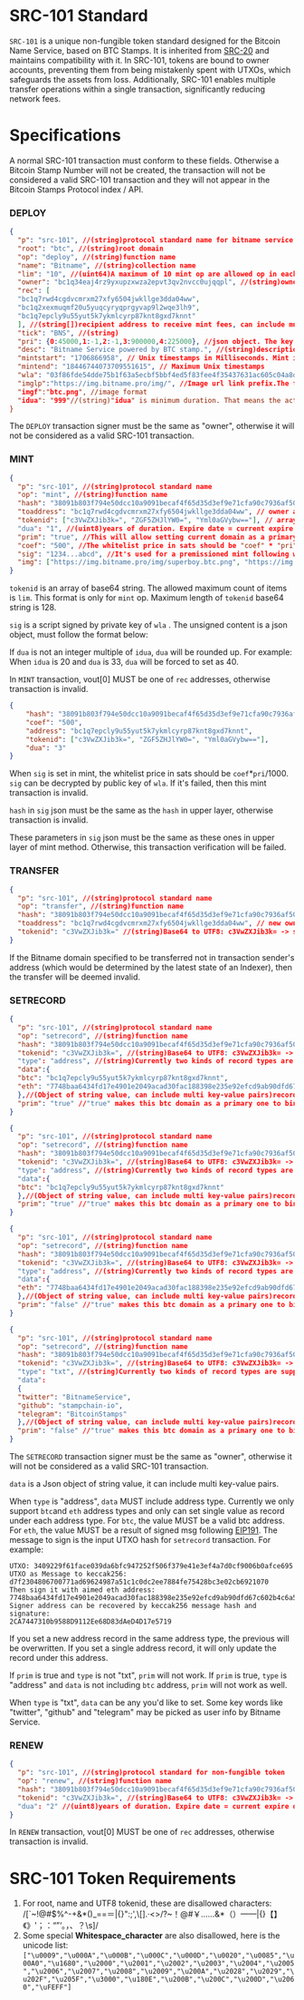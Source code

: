 # SRC-101 Standard

`SRC-101` is a unique non-fungible token standard designed for the Bitcoin Name
Service, based on BTC Stamps. It is inherited from [SRC-20](./src20specs.md) and
maintains compatibility with it. In SRC-101, tokens are bound to owner accounts,
preventing them from being mistakenly spent with UTXOs, which safeguards the
assets from loss. Additionally, SRC-101 enables multiple transfer operations
within a single transaction, significantly reducing network fees.

# Specifications

A normal SRC-101 transaction must conform to these fields. Otherwise a Bitcoin
Stamp Number will not be created, the transaction will not be considered a valid
SRC-101 transaction and they will not appear in the Bitcoin Stamps Protocol
index / API.

### DEPLOY

```JSON
{
  "p": "src-101", //(string)protocol standard name for bitname service
  "root": "btc", //(string)root domain
  "op": "deploy", //(string)function name
  "name": "Bitname", //(string)collection name
  "lim": "10", //(uint64)A maximum of 10 mint op are allowed op in each transaction. If there are more than 10 mint op in 1 transaction, it's regarded as an invalid transction, all op will be failed.
  "owner": "bc1q34eaj4rz9yxupzxwza2epvt3qv2nvcc0ujqqpl", //(string)owner address
  "rec": [
  "bc1q7rwd4cgdvcmrxm27xfy6504jwkllge3dda04ww",
  "bc1q2xexmuqmf20u5yuqcyryqprgyvap9l2wqe3lh9",
  "bc1q7epcly9u55yut5k7ykmlcyrp87knt8gxd7knnt"
  ], //(string[])recipient address to receive mint fees, can include multi addresses in an array of string. Either will be valid in transaction verification. Pay mint fees to either of these is OK.
  "tick": "BNS", //(string)
  "pri": {0:45000,1:-1,2:-1,3:900000,4:225000}, //json object. The key is the length number of domain. These fee must be paid to "rec". Value is price in sats for each "idua". Allowed max count of this json key-value pair is 10. "-1" means it isn't mintable. 900000 is for 3 characters, 225000 is for 4 characters and 45000 is the default price for these unlisted legnth(>=5).
  "desc": "Bitname Service powered by BTC stamp.", //(string)description for the collection.
  "mintstart": "1706866958", // Unix timestamps in Milliseconds. Mint is available from this time.
  "mintend": "18446744073709551615", // Maximum Unix timestamps
  "wla": "03f86fde54dde75b1f63a5ecbf5bbf4ed5f83fee4f35437631ac605c04a8d5f15e", //Public key of admin address for whitelist data signature.
  "imglp":"https://img.bitname.pro/img/", //Image url link prefix.The full link should be "imglp"+"tokenid"(utf8)+"."+imgf"
  "imgf":"btc.png", //image format
  "idua": "999"//(string)"idua" is minimum duration. That means the actual duration = (Ceiling(dua/idua))*idua. The price will be (Ceiling(dua/idua))*pri.
}
```

The `DEPLOY` transaction signer must be the same as "owner", otherwise it will
not be considered as a valid SRC-101 transaction.

### MINT

```JSON
{
  "p": "src-101", //(string)protocol standard name
  "op": "mint", //(string)function name
  "hash": "38091b803f794e50dcc10a9091becaf4f65d35d3ef9e71cfa90c7936af50757e", //(hash256)txid of bns deploy transaction, without "0x" at the beginning
  "toaddress": "bc1q7rwd4cgdvcmrxm27xfy6504jwkllge3dda04ww", // owner address of this token, can be different from signer address.
  "tokenid": ["c3VwZXJib3k=", "ZGF5ZHJlYW0=", "Yml0aGVybw=="], // array of base64 string which allows multi tokenid mint in one op. (string)Base64 to UTF8: c3VwZXJib3k= -> superboy.
  "dua": "1", //(uint8)years of duration. Expire date = current expire date + dua
  "prim": "true", //This will allow setting current domain as a primary domain to bind with toaddress only if toaddress is signer address as well. You can setrecord to bind with another domain later as you wish. If you don't need this, just set it to false. If prim is true but toaddress is not signer address, prim will be set as false.
  "coef": "500", //The whitelist price in sats should be "coef" * "pri"/1000.For these not in whitelist, it should always be "".
  "sig": "1234...abcd", //It's used for a premissioned mint following whitelist.If not in whitelist or just want normal price, set it as "" 
  "img": ["https://img.bitname.pro/img/superboy.btc.png", "https://img.bitname.pro/img/daydream.btc.png","https://img.bitname.pro/img/bithero.btc.png"] //(optional)Image link to bind with token. It will be forced to convert to lower case. When "imglp" and "imgf" are set, it should be "imglp"+"tokenid"(utf8)+"."+"imgf". If "imglp" or "imgf" aren't set, it can be customized link.
}
```
`tokenid` is an array of base64 string. The allowed maximum count of items  is `lim`. This format is only for `mint` op. Maximum length of `tokenid` base64 string is 128.

`sig` is a script signed  by private key of `wla` . The unsigned content is a json object, must follow the format below:

If `dua` is not an integer multiple of `idua`, `dua` will be rounded up. For example: When `idua` is 20 and `dua` is 33, `dua` will be forced to set as 40.

In `MINT` transaction, vout[0] MUST be one of `rec` addresses, otherwise transaction is invalid.

```json
{
    "hash": "38091b803f794e50dcc10a9091becaf4f65d35d3ef9e71cfa90c7936af50757e",
    "coef": "500",
    "address": "bc1q7epcly9u55yut5k7ykmlcyrp87knt8gxd7knnt",
    "tokenid": ["c3VwZXJib3k=", "ZGF5ZHJlYW0=", "Yml0aGVybw=="],
    "dua": "3"
}
```
When `sig` is set in mint, the whitelist price in sats should be `coef`*`pri`/1000.  `sig` can be decrypted  by public key of `wla`. If it's failed, then this mint transaction is invalid.

`hash` in `sig` json must be the same as the `hash` in upper layer, otherwise transaction is invalid.

These parameters in `sig` json  must be the same as these ones in upper layer of mint method. Otherwise, this transaction verification will be failed.


### TRANSFER

```JSON
{
  "p": "src-101", //(string)protocol standard name
  "op": "transfer", //(string)function name
  "hash": "38091b803f794e50dcc10a9091becaf4f65d35d3ef9e71cfa90c7936af50757e", //(hash256)txid of the deploy transaction, without "0x" at the beginning. Only this txid will be considered as valid in bitname service.
  "toaddress": "bc1q7rwd4cgdvcmrxm27xfy6504jwkllge3dda04ww", // new owner address of this token..Support any existed type of bitcoin addresses
  "tokenid": "c3VwZXJib3k=" //(string)Base64 to UTF8: c3VwZXJib3k= -> superboy. It will be forced to convert to lower case.
}
```

If the Bitname domain specified to be transferred not in transaction sender's
address (which would be determined by the latest state of an Indexer), then the
transfer will be deemed invalid.

### SETRECORD

```JSON
{
  "p": "src-101", //(string)protocol standard name
  "op": "setrecord", //(string)function name
  "hash": "38091b803f794e50dcc10a9091becaf4f65d35d3ef9e71cfa90c7936af50757e", //(hash256)txid of the deploy transaction, without "0x" at the beginning
  "tokenid": "c3VwZXJib3k=", //(string)Base64 to UTF8: c3VwZXJib3k= -> superboy.Maximum length of `tokenid` base64 string is 128.It will be forced to convert to lower case.
  "type": "address", //(string)Currently two kinds of record types are supported, txt and address
  "data":{
  "btc": "bc1q7epcly9u55yut5k7ykmlcyrp87knt8gxd7knnt",
  "eth": "7748baa6434fd17e4901e2049acad30fac188398e235e92efcd9ab90dfd67c602b4c6a50f0f62a6d3fa6d6a46abe6c1ae141f8f3322b7266fe9611a029dd7a971c"
  },//(Object of string value, can include multi key-value pairs)record data, this is an example to bind with both btc and eth address.
  "prim": "true" //"true" makes this btc domain as a primary one to bind with this address.It can be true only when "btc" address is set in "data". If you don't need this, make it as "false".
}
```

```JSON
{
  "p": "src-101", //(string)protocol standard name
  "op": "setrecord", //(string)function name
  "hash": "38091b803f794e50dcc10a9091becaf4f65d35d3ef9e71cfa90c7936af50757e", //(hash256)txid of the deploy transaction, without "0x" at the beginning
  "tokenid": "c3VwZXJib3k=", //(string)Base64 to UTF8: c3VwZXJib3k= -> superboy.Maximum length of `tokenid` base64 string is 128. It will be forced to convert to lower case.
  "type": "address", //(string)Currently two kinds of record types are supported: txt and address
  "data":{
  "btc": "bc1q7epcly9u55yut5k7ykmlcyrp87knt8gxd7knnt"
  },//(Object of string value, can include multi key-value pairs)record data,  this is an example to bind with btc address and set eth address as null. 
  "prim": "true" //"true" makes this btc domain as a primary one to bind with this address.It can be true only when "btc" address is set in "data". If you don't need this, make it as "false".
}
```

```JSON
{
  "p": "src-101", //(string)protocol standard name
  "op": "setrecord", //(string)function name
  "hash": "38091b803f794e50dcc10a9091becaf4f65d35d3ef9e71cfa90c7936af50757e", //(hash256)txid of the deploy transaction, without "0x" at the beginning
  "tokenid": "c3VwZXJib3k=", //(string)Base64 to UTF8: c3VwZXJib3k= -> superboy.Maximum length of `tokenid` base64 string is 128. It will be forced to convert to lower case.
  "type": "address", //(string)Currently two kinds of record types are supported: txt and address
  "data":{
  "eth": "7748baa6434fd17e4901e2049acad30fac188398e235e92efcd9ab90dfd67c602b4c6a50f0f62a6d3fa6d6a46abe6c1ae141f8f3322b7266fe9611a029dd7a971c"
  },//(Object of string value, can include multi key-value pairs)record data,  this is an example to bind with eth address and set btc address as null. 
  "prim": "false" //"true" makes this btc domain as a primary one to bind with this address.It can be true only when "btc" address is set in "data". If you don't need this, make it as "false".
}
```

```JSON
{
  "p": "src-101", //(string)protocol standard name
  "op": "setrecord", //(string)function name
  "hash": "38091b803f794e50dcc10a9091becaf4f65d35d3ef9e71cfa90c7936af50757e", //(hash256)txid of the deploy transaction, without "0x" at the beginning
  "tokenid": "c3VwZXJib3k=", //(string)Base64 to UTF8: c3VwZXJib3k= -> superboy. It will be forced to convert to lower case.
  "type": "txt", //(string)Currently two kinds of record types are supported: txt and address
  "data":
  {
  "twitter": "BitnameService",
  "github": "stampchain-io",
  "telegram": "BitcoinStamps"
  },//(Object of string value, can include multi key-value pairs)record data 
  "prim": "false" //"true" makes this btc domain as a primary one to bind with this address.It can be true only when "btc" address is set in "data". If you don't need this, make it as "false".
}
```

The `SETRECORD` transaction signer must be the same as "owner", otherwise it
will not be considered as a valid SRC-101 transaction. 

`data` is a Json object of string value, it can include multi key-value pairs. 

When `type` is "address", `data` MUST include address type. Currently we only support `btc`and `eth` address types and only can set single value as record under each address type. For `btc`,  the value MUST be a valid btc address. For `eth`, the value MUST be a result of signed msg following [EIP191](https://eips.ethereum.org/EIPS/eip-191). The message to sign is the input UTXO hash for `setrecord` transaction. For example:
```
UTXO: 3409229f61face039da6bfc947252f506f379e41e3ef4a7d0cf9006b0afce695
UTXO as Message to keccak256: d7f2304806700771ad69624987a51c1c0dc2ee7884fe75428bc3e02cb6921070
Then sign it with aimed eth address: 7748baa6434fd17e4901e2049acad30fac188398e235e92efcd9ab90dfd67c602b4c6a50f0f62a6d3fa6d6a46abe6c1ae141f8f3322b7266fe9611a029dd7a971c
Signer address can be recovered by keccak256 message hash and signature:
2CA7447310b9588D9112Ee68D83dAeD4D17e5719
```

If you set a new address record in the same address type, the previous will be overwritten. If you set a single address record, it will only update the record under this address.

If `prim` is true and `type` is not "txt", `prim` will not work. If `prim` is true, `type` is "address" and `data` is not including `btc` address,  `prim` will not work as well.

When `type` is "txt", `data` can be any you'd like to set. Some key words like "twitter", "github" and "telegram" may be picked as user info by Bitname Service.

### RENEW

```JSON
{
  "p": "src-101", //(string)protocol standard for non-fungible token
  "op": "renew", //(string)function name
  "hash": "38091b803f794e50dcc10a9091becaf4f65d35d3ef9e71cfa90c7936af50757e", //(hash256)txid of the deploy transaction
  "tokenid": "c3VwZXJib3k=", //(string)Base64 to UTF8: c3VwZXJib3k= -> superboy. Maximum length of `tokenid` base64 string is 128. It will be forced to convert to lower case.
  "dua": "2" //(uint8)years of duration. Expire date = current expire date + dua
}
```

In `RENEW` transaction, vout[0] MUST be one of `rec` addresses, otherwise transaction is invalid.

# SRC-101 Token Requirements

1. For root, name and UTF8 tokenid, these are disallowed characters: /[`~!@#$%^\-+&*()_==＝|{}":;',\\\[\]\.·<>\/?~！@#￥……&*（）——|{}【】《》'；：“”‘。，、？\s]/
2. Some special **Whitespace_character** are also disallowed, here is the unicode list:
`["\u0009","\u000A","\u000B","\u000C","\u000D","\u0020","\u0085","\u00A0","\u1680","\u2000","\u2001","\u2002","\u2003","\u2004","\u2005","\u2006","\u2007","\u2008","\u2009","\u200A","\u2028","\u2029","\u202F","\u205F","\u3000","\u180E","\u200B","\u200C","\u200D","\u2060","\uFEFF"]`
